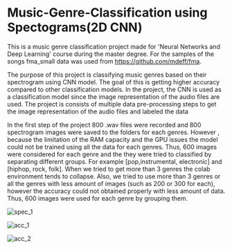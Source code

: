 # Music-Genre-Classification using Spectograms(2D CNN)
This is a music genre classification project made for 'Neural Networks and Deep Learning' course during the master degree. For the samples of the songs fma_small data was used from https://github.com/mdeff/fma.

The purpose of this project is classifying music genres
based on their spectrogram using CNN model. The goal of
this is getting higher accuracy compared to other classification
models. In the project, the CNN is used as a classification
model since the image representation of the audio files are
used. The project is consists of multiple data pre-processing
steps to get the image representation of the audio files and
labeled the data

In the first step of the project 800 .wav files were recorded
and 800 spectrogram images were saved to the folders for each
genres. However , because the limitation of the RAM capacity
and the GPU issues the model could not be trained using all
the data for each genres. Thus, 600 images were considered for
each genre and the they were tried to classified by separating
different groups. For example [pop,instrumental, electronic]
and [hiphop, rock, folk]. When we tried to get more than 3
genres the colab environment tends to collapse. Also, we tried
to use more than 3 genres or all the genres with less amount
of images (such as 200 or 300 for each), however the accuracy
could not obtained properly with less amount of data. Thus,
600 images were used for each genre by grouping them.

![spec_1](https://user-images.githubusercontent.com/14100704/226654676-129e2b95-0756-4b9b-b504-25cef28aca8a.PNG)

![acc_1](https://user-images.githubusercontent.com/14100704/226655141-ae19234f-dc48-4985-9d4e-479fbc04b795.PNG)

![acc_2](https://user-images.githubusercontent.com/14100704/226655173-53692fcb-798a-4d93-9422-07e85b517c91.PNG)
